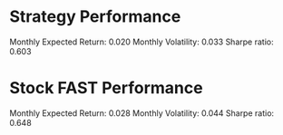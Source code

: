 # Strategy Performance
Monthly Expected Return: 0.020
Monthly Volatility: 0.033
Sharpe ratio: 0.603
# Stock FAST Performance
Monthly Expected Return: 0.028
Monthly Volatility: 0.044
Sharpe ratio: 0.648

